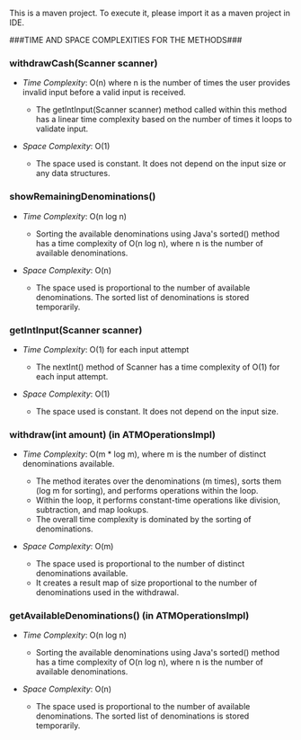 This is a maven project. To execute it, please import it as a maven project in IDE.


###TIME AND SPACE COMPLEXITIES FOR THE METHODS###
### **withdrawCash**(Scanner scanner)
- *Time Complexity*: O(n) where n is the number of times the user provides invalid input before a valid input is received.
  - The getIntInput(Scanner scanner) method called within this method has a linear time complexity based on the number of times it loops to validate input.

- *Space Complexity*: O(1)
  - The space used is constant. It does not depend on the input size or any data structures.

### showRemainingDenominations()
- *Time Complexity*: O(n log n)
  - Sorting the available denominations using Java's sorted() method has a time complexity of O(n log n), where n is the number of available denominations.

- *Space Complexity*: O(n)
  - The space used is proportional to the number of available denominations. The sorted list of denominations is stored temporarily.

### getIntInput(Scanner scanner)
- *Time Complexity*: O(1) for each input attempt
  - The nextInt() method of Scanner has a time complexity of O(1) for each input attempt.
  
- *Space Complexity*: O(1)
  - The space used is constant. It does not depend on the input size.

### withdraw(int amount) (in ATMOperationsImpl)
- *Time Complexity*: O(m * log m), where m is the number of distinct denominations available.
  - The method iterates over the denominations (m times), sorts them (log m for sorting), and performs operations within the loop.
  - Within the loop, it performs constant-time operations like division, subtraction, and map lookups.
  - The overall time complexity is dominated by the sorting of denominations.

- *Space Complexity*: O(m)
  - The space used is proportional to the number of distinct denominations available.
  - It creates a result map of size proportional to the number of denominations used in the withdrawal.

### getAvailableDenominations() (in ATMOperationsImpl)
- *Time Complexity*: O(n log n)
  - Sorting the available denominations using Java's sorted() method has a time complexity of O(n log n), where n is the number of available denominations.

- *Space Complexity*: O(n)
  - The space used is proportional to the number of available denominations. The sorted list of denominations is stored temporarily.
